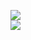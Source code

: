 [![](https://img.shields.io/badge/Made%20With-Github%20Spray-lightgrey.svg?style=for-the-badge&logo=github)](https://github.com/Annihil/github-spray#7167)  
[![](https://i.imgur.com/2DrTn0Z.gif)](https://github.com/Annihil/github-spray)